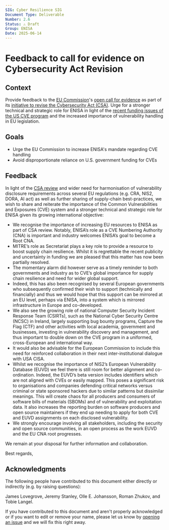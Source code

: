 ```yaml
---
SIG: Cyber Resilience SIG
Document Type: Deliverable
Number: 2.6
Status: ⚠️ Draft
Group: ENISA
Date: 2025-06-14
---
```


# Feedback to call for evidence on Cybersecurity Act Revision

## Context

Provide feedback to the [EU Commission][]'s [open call for evidence](https://ec.europa.eu/info/law/better-regulation/have-your-say/initiatives/14578-The-EU-Cybersecurity-Act_en) as part of its [initiative to revise the Cybersecurity Act (CSA)](https://digital-strategy.ec.europa.eu/en/news/commission-opens-consultation-revising-eu-cybersecurity-act). Urge for a stronger technical and strategic role for ENISA in light of the [recent funding issues of the US CVE program](https://en.wikipedia.org/wiki/Common_Vulnerabilities_and_Exposures#2025_funding_issues) and the increased importance of vulnerability handling in EU legislation.

## Goals

* Urge the EU Commission to increase ENISA's mandate regarding CVE handling
* Avoid disproportionate reliance on U.S. government funding for CVEs

## Feedback

In light of the [CSA review](https://digital-strategy.ec.europa.eu/en/news/commission-opens-consultation-revising-eu-cybersecurity-act) and wider need for harmonisation of vulnerability disclosure requirements across several EU regulations (e.g. CRA, NIS2, DORA, AI act) as well as further sharing of supply-chain best-practices, we wish to share and reiterate the importance of the Common Vulnerabilities and Exposures (CVE) system and a stronger technical and strategic role for ENISA given its growing international objective:

* We recognise the importance of increasing EU resources to ENISA as part of CSA review. Notably, ENISA’s role as a CVE Numbering Authority (CNA) is important and industry welcomes ENISA’s goal to become a Root CNA.
* MITRE’s role as Secretariat plays a key role to provide a resource to boost supply chain resilience.  Whilst it is regrettable the recent publicity and uncertainty in funding we are pleased that this matter has now been partially resolved.  
* The momentary alarm did however serve as a timely reminder to both governments and industry as to CVE’s global importance for supply chain resilience and need for wider global support.
* Indeed, this has also been recognised by several European governments who subsequently confirmed their wish to support (technically and financially) and thus we would hope that this support can be mirrored at an EU level, perhaps via ENISA, into a system which is mirrored infrastructure in Europe and co-developed.
* We also see the growing role of national Computer Security Incident Response Team (CSIRTs), such as the National Cyber Security Centre (NCSC) in Ireland, largely supporting bug bounty programs, Capture the Flag (CTF) and other activities with local academia, government and businesses, investing in vulnerability discovery and management, and thus important to double down on the CVE program in a uniformed, cross-European and international way.
* It would also be advisable for the European Commission to include this need for reinforced collaboration in their next inter-institutional dialogue with USA CISA.
* Whilst we recognise the importance of NIS2’s European Vulnerability Database (EUVD) we feel there is still room for better alignment and co-ordination. Indeed, the EUVD’s beta version includes identifiers which are not aligned with CVEs or easily mapped.  This poses a significant risk to organisations and companies defending critical networks versus criminal or state sponsored hackers due to similar patterns but dissimilar meanings. This will create chaos for all producers and consumers of software bills of materials (SBOMs) and of vulnerability and exploitation data. It also increases the reporting burden on software producers and open source maintainers if they end up needing to apply for both CVE and EUVD assignments on each disclosed vulnerability.
* We strongly encourage involving all stakeholders, including the security and open source communities, in an open process as the work EUVD and the EU CNA root progresses.

We remain at your disposal for further information and collaboration. 

Best regards,

## Acknowledgments

The following people have contributed to this document either directly or indirectly (e.g. by raising questions):

James Lovegrove,
Jeremy Stanley,
Olle E. Johansson,
Roman Zhukov,
and Tobie Langel.

If you have contributed to this document and aren't properly acknowledged or if you want to edit or remove your name, please let us know by [opening an issue](https://github.com/orcwg/orcwg/issues/new) and we will fix this right away.

[ENISA]: ../../#key-stakeholders
[EU Commission]: ../../#key-stakeholders
